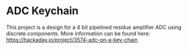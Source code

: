 # ADC Keychain
This project is a design for a 4 bit pipelined residue amplifier ADC using discrete components. More information can be found here: https://hackaday.io/project/3574-adc-on-a-key-chain
